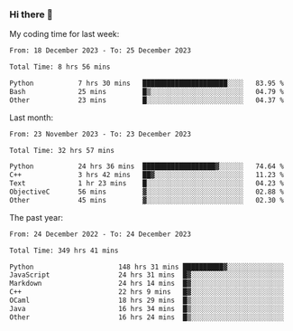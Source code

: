 ### Hi there 👋

My coding time for last week:

<!--START_SECTION:week-->

```txt
From: 18 December 2023 - To: 25 December 2023

Total Time: 8 hrs 56 mins

Python           7 hrs 30 mins   █████████████████████░░░░   83.95 %
Bash             25 mins         █▒░░░░░░░░░░░░░░░░░░░░░░░   04.79 %
Other            23 mins         █░░░░░░░░░░░░░░░░░░░░░░░░   04.37 %
```

<!--END_SECTION:week-->

Last month:

<!--START_SECTION:month-->

```txt
From: 23 November 2023 - To: 23 December 2023

Total Time: 32 hrs 57 mins

Python           24 hrs 36 mins  ██████████████████▓░░░░░░   74.64 %
C++              3 hrs 42 mins   ██▓░░░░░░░░░░░░░░░░░░░░░░   11.23 %
Text             1 hr 23 mins    █░░░░░░░░░░░░░░░░░░░░░░░░   04.23 %
ObjectiveC       56 mins         ▓░░░░░░░░░░░░░░░░░░░░░░░░   02.88 %
Other            45 mins         ▓░░░░░░░░░░░░░░░░░░░░░░░░   02.30 %
```

<!--END_SECTION:month-->

The past year:

<!--START_SECTION:year-->

```txt
From: 24 December 2022 - To: 24 December 2023

Total Time: 349 hrs 41 mins

Python                     148 hrs 31 mins ██████████▓░░░░░░░░░░░░░░   42.47 %
JavaScript                 24 hrs 31 mins  █▓░░░░░░░░░░░░░░░░░░░░░░░   07.01 %
Markdown                   24 hrs 14 mins  █▓░░░░░░░░░░░░░░░░░░░░░░░   06.93 %
C++                        22 hrs 9 mins   █▓░░░░░░░░░░░░░░░░░░░░░░░   06.33 %
OCaml                      18 hrs 29 mins  █▒░░░░░░░░░░░░░░░░░░░░░░░   05.29 %
Java                       16 hrs 34 mins  █▒░░░░░░░░░░░░░░░░░░░░░░░   04.74 %
Other                      16 hrs 24 mins  █▒░░░░░░░░░░░░░░░░░░░░░░░   04.69 %
```

<!--END_SECTION:year-->
